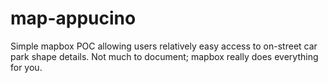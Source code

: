 # map-appucino

Simple mapbox POC allowing users relatively easy access to on-street car park shape details. Not much to document; mapbox really does everything for you. 
